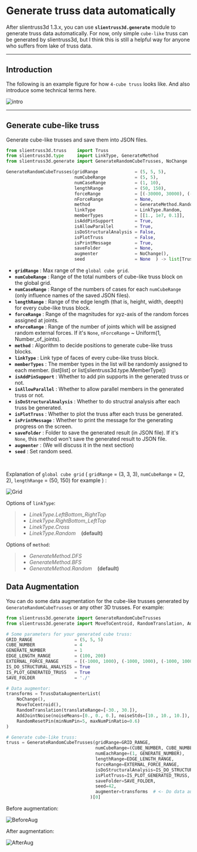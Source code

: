 # Generate truss data automatically

After slientruss3d 1.3.x, you can use **`slientruss3d.generate`** module to generate truss data automatically. For now, only simple `cube-like` truss can be generated by slientruss3d, but I think this is still a helpful way for anyone who suffers from lake of truss data.

---

## Introduction

The following is an example figure for how `4-cube truss` looks like. And also introduce some technical terms here.

![intro](./figure/truss_gen_intro.png)

---

## Generate cube-like truss

Generate cube-like trusses and save them into JSON files.

```python
from slientruss3d.truss    import Truss
from slientruss3d.type     import LinkType, GenerateMethod
from slientruss3d.generate import GenerateRandomCubeTrusses, NoChange

GenerateRandomCubeTrusses(gridRange              = (5, 5, 5), 
                          numCubeRange           = (5, 5), 
                          numCaseRange           = (1, 10), 
                          lengthRange            = (50, 150), 
                          forceRange             = [(-30000, 30000), (-30000, 30000), (-30000, 30000)],
                          nForceRange            = None,
                          method                 = GenerateMethod.Random,
                          linkType               = LinkType.Random,
                          memberTypes            = [[1., 1e7, 0.1]],
                          isAddPinSupport        = True,
                          isAllowParallel        = True,
                          isDoStructuralAnalysis = False,
                          isPlotTruss            = False,
                          isPrintMessage         = True,
                          saveFolder             = None,
                          augmenter              = NoChange(),
                          seed                   = None  ) -> list[Truss]

```

- **`gridRange`** : Max range of the `global cube grid`.
- **`numCubeRange`** : Range of the total numbers of cube-like truss block on the global grid.
- **`numCaseRange`** : Range of the numbers of cases for each `numCubeRange` (only influence names of the saved JSON files).
- **`lengthRange`** : Range of the edge length (that is, height, width, deepth) for every cube-like truss block.
- **`forceRange`** : Range of the magnitudes for xyz-axis of the random forces assigned at joints.
- **`nForceRange`** : Range of the number of joints which will be assigned random external forces. If it's `None`, `nForceRange` ~ Uniform(1, Number_of_joints).
- **`method`** : Algorithm to decide positions to generate cube-like truss blocks.
- **`linkType`** : Link type of faces of every cube-like truss block.
- **`memberTypes`** : The member types in the list will be randomly assigned to each member. (list[list] or list[slientruss3d.type.MemberType])
- **`isAddPinSupport`** : Whether to add pin supports in the generated truss or not.
- **`isAllowParallel`** : Whether to allow parallel members in the generated truss or not.
- **`isDoStructuralAnalysis`** : Whether to do structral analysis after each truss be generated.
- **`isPlotTruss`** : Whether to plot the truss after each truss be generated.
- **`isPrintMessage`** : Whether to print the message for the generating progress on the screen.
- **`saveFolder`** : Folder to save the generated result (in JSON file). If it's `None`, this method won't save the generated result to JSON file.
- **`augmenter`** : (We will discuss it in the next section)
- **`seed`** : Set random seed.

<br/>

Explanation of `global cube grid` ( `gridRange` = (3, 3, 3), `numCubeRange` = (2, 2), `lengthRange` = (50, 150) for example ) :

![Grid](./figure/truss_gen_grid.png)

Options of `linkType`:

>- *LinekType.LeftBottom_RightTop*
>- *LinekType.RightBottom_LeftTop*
>- *LinekType.Cross*
>- *LinekType.Random* &ensp; **(default)**

Options of `method`:

>- *GenerateMethod.DFS*
>- *GenerateMethod.BFS*
>- *GenerateMethod.Random* &ensp; **(default)**


## Data Augmentation

You can do some data augmentation for the cube-like trusses generated by `GenerateRandomCubeTrusses` or any other 3D trusses. For example:

```python
from slientruss3d.generate import GenerateRandomCubeTrusses
from slientruss3d.generate import MoveToCentroid, RandomTranslation, AddJointNoise, RandomResetPin, NoChange, TrussDataAugmenterList

# Some parameters for your generated cube truss:
GRID_RANGE                = (5, 5, 5)
CUBE_NUMBER               = 4
GENERATE_NUMBER           = 1
EDGE_LENGTH_RANGE         = (100, 200)
EXTERNAL_FORCE_RANGE      = [(-1000, 1000), (-1000, 1000), (-1000, 1000)]
IS_DO_STRUCTURAL_ANALYSIS = True
IS_PLOT_GENERATED_TRUSS   = True
SAVE_FOLDER               = './'

# Data augmentor:
transforms = TrussDataAugmenterList(
    NoChange(),                                                         # Do nothing
    MoveToCentroid(),                                                   # Move the centroid of the truss to [0., 0., 0.]
    RandomTranslation(translateRange=[-30., 30.]),                      # Translate the whole truss randomly
    AddJointNoise(noiseMeans=[0., 0., 0.], noiseStds=[10., 10., 10.]),  # Add guassian noise to all positions of the joints
    RandomResetPin(minNumPin=5, maxNumPinRatio=0.6)                     # Reset the positions and number of pin supports.
)

# Generate cube-like truss:
truss = GenerateRandomCubeTrusses(gridRange=GRID_RANGE,
                                  numCubeRange=(CUBE_NUMBER, CUBE_NUMBER),
                                  numEachRange=(1, GENERATE_NUMBER),
                                  lengthRange=EDGE_LENGTH_RANGE,
                                  forceRange=EXTERNAL_FORCE_RANGE,
                                  isDoStructuralAnalysis=IS_DO_STRUCTURAL_ANALYSIS,
                                  isPlotTruss=IS_PLOT_GENERATED_TRUSS,
                                  saveFolder=SAVE_FOLDER,
                                  seed=42,
                                  augmenter=transforms  # <- Do data augmentation !!!
                                )[0]
```

Before augmentation:

![BeforeAug](./figure/before_aug.png)

After augmentation:

![AfterAug](./figure/after_aug.png)
